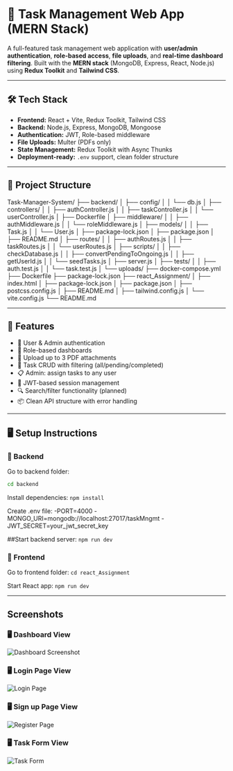 # 🚀 Task Management Web App (MERN Stack)

A full-featured task management web application with **user/admin authentication**, **role-based access**, **file uploads**, and **real-time dashboard filtering**. Built with the **MERN stack** (MongoDB, Express, React, Node.js) using **Redux Toolkit** and **Tailwind CSS**.

---

## 🛠️ Tech Stack

- **Frontend:** React + Vite, Redux Toolkit, Tailwind CSS
- **Backend:** Node.js, Express, MongoDB, Mongoose
- **Authentication:** JWT, Role-based middleware
- **File Uploads:** Multer (PDFs only)
- **State Management:** Redux Toolkit with Async Thunks
- **Deployment-ready:** `.env` support, clean folder structure

---

## 📂 Project Structure

Task-Manager-System/
├── backend/
│   ├── config/
│   │   └── db.js
│   ├── controllers/
│   │   ├── authController.js
│   │   ├── taskController.js
│   │   └── userController.js
│   ├── Dockerfile
│   ├── middleware/
│   │   ├── authMiddleware.js
│   │   └── roleMiddleware.js
│   ├── models/
│   │   ├── Task.js
│   │   └── User.js
│   ├── package-lock.json
│   ├── package.json
│   ├── README.md
│   ├── routes/
│   │   ├── authRoutes.js
│   │   ├── taskRoutes.js
│   │   └── userRoutes.js
│   ├── scripts/
│   │   ├── checkDatabase.js
│   │   ├── convertPendingToOngoing.js
│   │   ├── getUserId.js
│   │   └── seedTasks.js
│   ├── server.js
│   ├── tests/
│   │   ├── auth.test.js
│   │   └── task.test.js
│   └── uploads/
├── docker-compose.yml
├── Dockerfile
├── package-lock.json
├── react_Assignment/
│   ├── index.html
│   ├── package-lock.json
│   ├── package.json
│   ├── postcss.config.js
│   ├── README.md
│   ├── tailwind.config.js
│   └── vite.config.js
└── README.md



---

## 🚀 Features

- 👥 User & Admin authentication
- 🧠 Role-based dashboards
- 📄 Upload up to 3 PDF attachments
- 🔄 Task CRUD with filtering (all/pending/completed)
- 📋 Admin: assign tasks to any user
- 🔐 JWT-based session management
- 🔍 Search/filter functionality (planned)
- 📦 Clean API structure with error handling

---

## 🖥️ Setup Instructions

### 🔧 Backend

Go to backend folder:

```bash
cd backend
```

Install dependencies:
```npm install```

Create .env file:
-PORT=4000
-MONGO_URI=mongodb://localhost:27017/taskMngmt
-JWT_SECRET=your_jwt_secret_key

##Start backend server:
```npm run dev ```


### 🔧 Frontend
Go to frontend folder:
```cd react_Assignment ```

Start React app:
```npm run dev```

---
## Screenshots
### 🖥️ Dashboard View

![Dashboard Screenshot](./react_Assignment/public/screenshots/dashboard.png)



### 🖥️ Login Page View

![Login Page](./react_Assignment/public/screenshots/login.png)

### 🖥️ Sign up Page View

![Register Page](./react_Assignment/public/screenshots/register.png)

### 🖥️ Task Form View

![Task Form](./react_Assignment/public/screenshots/form.png)



